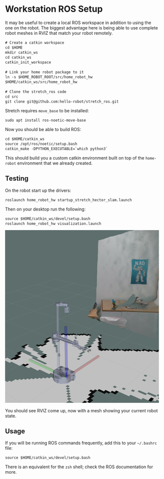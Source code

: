 # Workstation ROS Setup

It may be useful to create a local ROS workspace in addition to using the one on the robot. The biggest advantage here is being able to use complete robot meshes in RVIZ that match your robot remotely.

```
# Create a catkin workspace
cd $HOME
mkdir catkin_ws
cd catkin_ws
catkin_init_workspace

# Link your home robot package to it
ln -s $HOME_ROBOT_ROOT/src/home_robot_hw $HOME/catkin_ws/src/home_robot_hw

# Clone the stretch_ros code
cd src
git clone git@github.com:hello-robot/stretch_ros.git
```

Stretch requires `move_base` to be installed:
```
sudo apt install ros-noetic-move-base
```

Now you should be able to build ROS:
```
cd $HOME/catkin_ws
source /opt/ros/noetic/setup.bash
catkin_make -DPYTHON_EXECUTABLE=`which python3`
```

This should build you a custom catkin environment built on top of the `home-robot` environment that we already created.

## Testing

On the robot start up the drivers:
```
roslaunch home_robot_hw startup_stretch_hector_slam.launch
```

Then on your desktop run the following:
```
source $HOME/catkin_ws/devel/setup.bash
roslaunch home_robot_hw visualization.launch
```

![](example_with_urdf.png)

You should see RVIZ come up, now with a mesh showing your current robot state.

## Usage

If you will be running ROS commands frequently, add this to your `~/.bashrc` file:
```
source $HOME/catkin_ws/devel/setup.bash
```

There is an equivalent for the `zsh` shell; check the ROS documentation for more.
